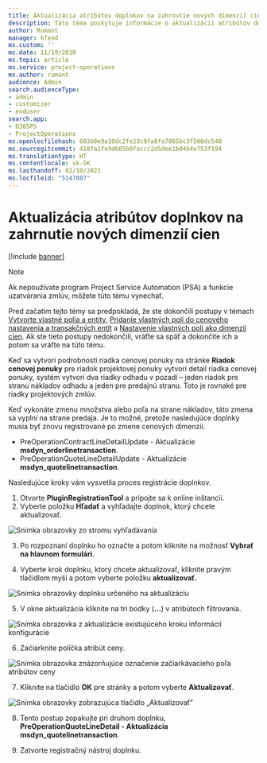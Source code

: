```yaml
---
title: Aktualizácia atribútov doplnkov na zahrnutie nových dimenzií cien
description: Táto téma poskytuje informácie o aktualizácii atribútov doplnkov pre dimenzie cien.
author: Rumant
manager: kfend
ms.custom: ''
ms.date: 11/19/2018
ms.topic: article
ms.service: project-operations
ms.author: rumant
audience: Admin
search.audienceType:
- admin
- customizer
- enduser
search.app:
- D365PS
- ProjectOperations
ms.openlocfilehash: 603b0e9a10dc2fe23c9fa0fa7065bc3f500dc540
ms.sourcegitcommit: 418fa1fe9d605b8faccc2d5dee1b04b4e753f194
ms.translationtype: HT
ms.contentlocale: sk-SK
ms.lasthandoff: 02/10/2021
ms.locfileid: "5147087"
---
```

# <a name="update-plug-in-attributes-to-include-new-pricing-dimensions"></a>Aktualizácia atribútov doplnkov na zahrnutie nových dimenzií cien

[!include [banner](../includes/psa-now-project-operations.md)]

> [!NOTE]
> Ak nepoužívate program Project Service Automation (PSA) a funkcie uzatvárania zmlúv, môžete túto tému vynechať.

Pred začatím tejto témy sa predpokladá, že ste dokončili postupy v témach [Vytvorte vlastné polia a entity](create-custom-fields-entities.md), [Pridanie vlastných polí do cenového nastavenia a transakčných entít](field-references.md) a [Nastavenie vlastných polí ako dimenzií cien](set-up-pricing-dimensions.md). Ak ste tieto postupy nedokončili, vráťte sa späť a dokončite ich a potom sa vráťte na túto tému.

Keď sa vytvorí podrobnosti riadka cenovej ponuky na stránke **Riadok cenovej ponuky** pre riadok projektovej ponuky vytvorí detail riadka cenovej ponuky, systém vytvorí dva riadky odhadu v pozadí – jeden riadok pre stranu nákladov odhadu a jeden pre predajnú stranu. Toto je rovnaké pre riadky projektových zmlúv.

Keď vykonáte zmenu množstva alebo poľa na strane nákladov, táto zmena sa vyplní na strane predaja. Je to možné, pretože nasledujúce doplnky musia byť znovu registrované po zmene cenových dimenzií.

- PreOperationContractLineDetailUpdate - Aktualizácie **msdyn_orderlinetransaction**.
- PreOperationQuoteLineDetailUpdate - Aktualizácie **msdyn_quotelinetransaction**.

Nasledujúce kroky vám vysvetlia proces registrácie doplnkov.

1. Otvorte **PluginRegistrationTool** a pripojte sa k online inštancii.
2. Vyberte položku **Hľadať** a vyhľadajte doplnok, ktorý chcete aktualizovať.

 ![Snímka obrazovky zo stromu vyhľadávania](media/PRT-1.png)

3. Po rozpoznaní doplnku ho označte a potom kliknite na možnosť **Vybrať na hlavnom formulári**.

4. Vyberte krok doplnku, ktorý chcete aktualizovať, kliknite pravým tlačidlom myši a potom vyberte položku **aktualizovať.**

 ![Snímka obrazovky doplnku určeného na aktualizáciu](media/PRT-2.png)
 
5. V okne aktualizácia kliknite na tri bodky (**...**) v atribútoch filtrovania.

 ![Snímka obrazovka z aktualizácie existujúceho kroku informácií konfigurácie](media/PRT-3.png)
 
6. Začiarknite políčka atribút ceny.

 ![Snímka obrazovka znázorňujúce označenie začiarkávacieho poľa atribútov ceny](media/PRT-4.png)

7. Kliknite na tlačidlo **OK** pre stránky a potom vyberte **Aktualizovať**.

 ![Snímka obrazovky zobrazujúca tlačidlo „Aktualizovať”](media/PRT-5.png)
 
8. Tento postup zopakujte pri druhom doplnku, **PreOperationQuoteLineDetail - Aktualizácia msdyn_quotelinetransaction**.

9. Zatvorte registračný nástroj doplnku.

